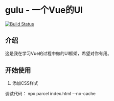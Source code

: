 # gulu - 一个Vue的UI

[![Build Status](https://travis-ci.org/travis-ci/travis-web.svg?branch=master)](https://travis-ci.org/travis-ci/travis-web)

## 介绍

这是我在学习Vue的过程中做的UI框架，希望对你有用。

## 开始使用
1. 添加CSS样式

调试代码：
npx parcel index.html --no-cache
